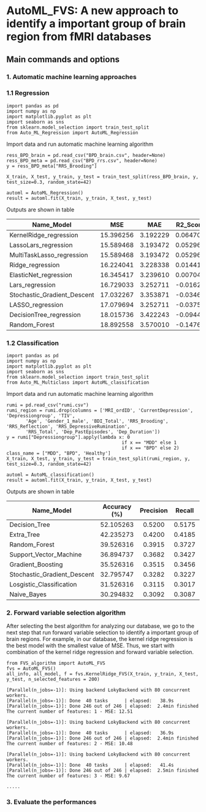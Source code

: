 # AutoML_FVS: A new approach to identify a important group of brain region from fMRI databases 

## Main commands and options

### 1. Automatic machine learning approaches 
### 1.1 Regression

```
import pandas as pd
import numpy as np
import matplotlib.pyplot as plt
import seaborn as sns
from sklearn.model_selection import train_test_split
from Auto_ML_Regression import AutoML_Regression
```

Import data and run automatic machine learning algorithm 

```
ress_BPD_brain = pd.read_csv("BPD_brain.csv", header=None)
ress_BPD_meta = pd.read_csv("BPD_rrs.csv", header=None)
y = ress_BPD_meta["RRS_Brooding"]

X_train, X_test, y_train, y_test = train_test_split(ress_BPD_brain, y, test_size=0.3, random_state=42)

automl = AutoML_Regression()
result = automl.fit(X_train, y_train, X_test, y_test)

```
Outputs are shown in table 

| Name_Model                  | MSE       | MAE      | R2_Score |
| --------------------------- |:---------:|:--------:|:--------:|
| KernelRidge_regression      | 15.396256 | 3.192229 | 0.064702 |
| LassoLars_regression        | 15.589468 | 3.193472 | 0.052964 |
| MultiTaskLasso_regression   | 15.589468 | 3.193472 | 0.052964 |
| Ridge_regression            | 16.224041 | 3.228338 | 0.014415 |
| ElasticNet_regression       | 16.345417 | 3.239610 | 0.007041 |
| Lars_regression             | 16.729033 | 3.252711 | -0.01626 |
| Stochastic_Gradient_Descent | 17.032267 | 3.353871 | -0.03468 |
| LASSO_regression            | 17.079694 | 3.252711 | -0.03756 |
| DecisionTree_regression     | 18.015736 | 3.422243 | -0.09442 |
| Random_Forest               | 18.892558 | 3.570010 | -0.14769 |

### 1.2 Classification

```
import pandas as pd
import numpy as np
import matplotlib.pyplot as plt
import seaborn as sns
from sklearn.model_selection import train_test_split
from Auto_ML_Multiclass import AutoML_classification
```

Import data and run automatic machine learning algorithm 

```
rumi = pd.read_csv("rumi.csv")
rumi_region = rumi.drop(columns = ['MRI_ordID', 'CurrentDepression', 'Depressiongroup', 'TIV',
       'Age', 'Gender_1_male', 'BDI_Total', 'RRS_Brooding', 'RRS_Reflection', 'RRS_DepressiveRumination',
       'RRS_Total', 'Dep_PastEpisodes', 'Dep_Duration'])
y = rumi["Depressiongroup"].apply(lambda x: 0 
                                          if x == "MDD" else 1
                                          if x == "BPD" else 2)
class_name = ["MDD", "BPD", 'Healthy']
X_train, X_test, y_train, y_test = train_test_split(rumi_region, y, test_size=0.3, random_state=42)

automl = AutoML_classification()
result = automl.fit(X_train, y_train, X_test, y_test)
```
Outputs are shown in table 

| Name_Model                  | Accuracy (%)| Precision | Recall   | F1_Score |
| --------------------------- |:-----------:|:---------:|:--------:|:--------:|
| Decision_Tree               | 52.105263   | 0.5200    | 0.5175   | 0.5174   |
| Extra_Tree                  | 42.235273   | 0.4200    | 0.4185   | 0.4194   |
| Random_Forest               | 39.526316   | 0.3915    | 0.3727   | 0.3876   |
| Support_Vector_Machine      | 36.894737   | 0.3682    | 0.3427   | 0.3557   |
| Gradient_Boosting           | 35.526316   | 0.3515    | 0.3456   | 0.3386   |
| Stochastic_Gradient_Descent | 32.795747   | 0.3282    | 0.3227   | 0.3077   |
| Losgistic_Classification    | 31.526316   | 0.3115    | 0.3017   | 0.3178   |
| Naive_Bayes                 | 30.294832   | 0.3092    | 0.3087   | 0.3026   |

### 2. Forward variable selection algorithm

After selecting the best algorithm for analyzing our database, we go to the next step that run forward variable selection to identify a important group of brain regions. For example, in our database, the kernel ridge regression is the best model with the smallest value of MSE. Thus, we start with combination of the kernel ridge regression and forward variable selection. 

```
from FVS_algorithm import AutoML_FVS
fvs = AutoML_FVS()
all_info, all_model, f = fvs.KernelRidge_FVS(X_train, y_train, X_test, y_test, n_selected_features = 200)

[Parallel(n_jobs=-1)]: Using backend LokyBackend with 80 concurrent workers.
[Parallel(n_jobs=-1)]: Done  40 tasks      | elapsed:   38.9s
[Parallel(n_jobs=-1)]: Done 246 out of 246 | elapsed:  2.4min finished
The current number of features: 1 - MSE: 12.51

[Parallel(n_jobs=-1)]: Using backend LokyBackend with 80 concurrent workers.
[Parallel(n_jobs=-1)]: Done  40 tasks      | elapsed:   36.9s
[Parallel(n_jobs=-1)]: Done 246 out of 246 | elapsed:  2.4min finished
The current number of features: 2 - MSE: 10.48

[Parallel(n_jobs=-1)]: Using backend LokyBackend with 80 concurrent workers.
[Parallel(n_jobs=-1)]: Done  40 tasks      | elapsed:   41.4s
[Parallel(n_jobs=-1)]: Done 246 out of 246 | elapsed:  2.5min finished
The current number of features: 3 - MSE: 9.67

.....

```

### 3. Evaluate the performances
